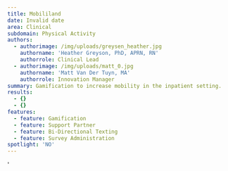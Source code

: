 ```yaml
---
title: Mobililand
date: Invalid date
area: Clinical
subdomain: Physical Activity
authors:
  - authorimage: /img/uploads/greysen_heather.jpg
    authorname: 'Heather Greyson, PhD, APRN, RN'
    authorrole: Clinical Lead
  - authorimage: /img/uploads/matt_0.jpg
    authorname: 'Matt Van Der Tuyn, MA'
    authorrole: Innovation Manager
summary: Gamification to increase mobility in the inpatient setting.
results:
  - {}
  - {}
features:
  - feature: Gamification
  - feature: Support Partner
  - feature: Bi-Directional Texting
  - feature: Survey Administration
spotlight: 'NO'
---
```

'
